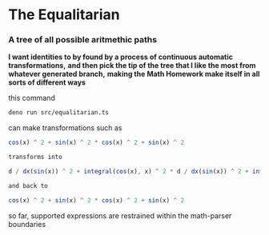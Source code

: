 # The Equalitarian

### A tree of all possible aritmethic paths
**I want identities to by found by a process of continuous automatic transformations,**
**and then pick the tip of the tree that I like the most from whatever generated branch,**
**making the Math Homework make itself in all sorts of different ways**

this command
```bash
deno run src/equalitarian.ts
```

can make transformations such as
```ts
cos(x) ^ 2 + sin(x) ^ 2 * cos(x) ^ 2 + sin(x) ^ 2

transforms into

d / dx(sin(x)) ^ 2 + integral(cos(x), x) ^ 2 * d / dx(sin(x)) ^ 2 + integral(cos(x), x) ^ 2

and back to

cos(x) ^ 2 + sin(x) ^ 2 * cos(x) ^ 2 + sin(x) ^ 2
```

so far, supported expressions are restrained within the math-parser boundaries